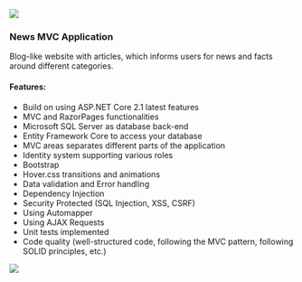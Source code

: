![](https://i.imgur.com/FksCGou.jpg)
### News MVC Application 
Blog-like website with articles, which informs users for news and facts around different categories.

#### Features:

- Build on using ASP.NET Core 2.1 latest features
- MVC and RazorPages functionalities
- Microsoft SQL Server as database back-end
- Entity Framework Core to access your database
- MVC areas separates different parts of the application
- Identity system supporting various roles
- Bootstrap
- Hover.css transitions and animations
- Data validation and Error handling
- Dependency Injection
- Security Protected (SQL Injection, XSS, CSRF)
- Using Automapper
- Using AJAX Requests
- Unit tests implemented
- Code quality (well-structured code, following the MVC pattern, following SOLID principles, etc.)

![](https://i.imgur.com/FksCGou.jpg)

